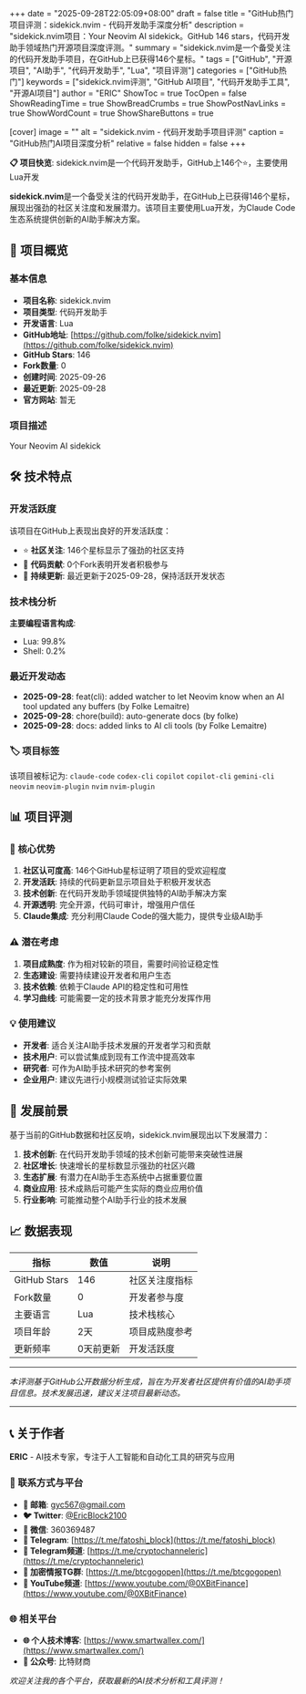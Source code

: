 +++
date = "2025-09-28T22:05:09+08:00"
draft = false
title = "GitHub热门项目评测：sidekick.nvim - 代码开发助手深度分析"
description = "sidekick.nvim项目：Your Neovim AI sidekick。GitHub 146 stars，代码开发助手领域热门开源项目深度评测。"
summary = "sidekick.nvim是一个备受关注的代码开发助手项目，在GitHub上已获得146个星标。"
tags = ["GitHub", "开源项目", "AI助手", "代码开发助手", "Lua", "项目评测"]
categories = ["GitHub热门"]
keywords = ["sidekick.nvim评测", "GitHub AI项目", "代码开发助手工具", "开源AI项目"]
author = "ERIC"
ShowToc = true
TocOpen = false
ShowReadingTime = true
ShowBreadCrumbs = true
ShowPostNavLinks = true
ShowWordCount = true
ShowShareButtons = true

[cover]
image = ""
alt = "sidekick.nvim - 代码开发助手项目评测"
caption = "GitHub热门AI项目深度分析"
relative = false
hidden = false
+++

**📋 项目快览**: sidekick.nvim是一个代码开发助手，GitHub上146个⭐，主要使用Lua开发

**sidekick.nvim**是一个备受关注的代码开发助手，在GitHub上已获得146个星标，展现出强劲的社区关注度和发展潜力。该项目主要使用Lua开发，为Claude Code生态系统提供创新的AI助手解决方案。

## 🎯 项目概览

### 基本信息
- **项目名称**: sidekick.nvim
- **项目类型**: 代码开发助手
- **开发语言**: Lua
- **GitHub地址**: [https://github.com/folke/sidekick.nvim](https://github.com/folke/sidekick.nvim)
- **GitHub Stars**: 146
- **Fork数量**: 0
- **创建时间**: 2025-09-26
- **最近更新**: 2025-09-28
- **官方网站**: 暂无

### 项目描述
Your Neovim AI sidekick

## 🛠️ 技术特点

### 开发活跃度
该项目在GitHub上表现出良好的开发活跃度：
- ⭐ **社区关注**: 146个星标显示了强劲的社区支持
- 🔄 **代码贡献**: 0个Fork表明开发者积极参与
- 📅 **持续更新**: 最近更新于2025-09-28，保持活跃开发状态

### 技术栈分析

**主要编程语言构成**:
- Lua: 99.8%
- Shell: 0.2%


### 最近开发动态
- **2025-09-28**: feat(cli): added watcher to let Neovim know when an AI tool updated any buffers (by Folke Lemaitre)
- **2025-09-28**: chore(build): auto-generate docs (by folke)
- **2025-09-28**: docs: added links to AI cli tools (by Folke Lemaitre)


### 🏷️ 项目标签
该项目被标记为: `claude-code` `codex-cli` `copilot` `copilot-cli` `gemini-cli` `neovim` `neovim-plugin` `nvim` `nvim-plugin`


## 📊 项目评测

### 🎯 核心优势
1. **社区认可度高**: 146个GitHub星标证明了项目的受欢迎程度
2. **开发活跃**: 持续的代码更新显示项目处于积极开发状态
3. **技术创新**: 在代码开发助手领域提供独特的AI助手解决方案
4. **开源透明**: 完全开源，代码可审计，增强用户信任
5. **Claude集成**: 充分利用Claude Code的强大能力，提供专业级AI助手

### ⚠️ 潜在考虑
1. **项目成熟度**: 作为相对较新的项目，需要时间验证稳定性
2. **生态建设**: 需要持续建设开发者和用户生态
3. **技术依赖**: 依赖于Claude API的稳定性和可用性
4. **学习曲线**: 可能需要一定的技术背景才能充分发挥作用

### 💡 使用建议
- **开发者**: 适合关注AI助手技术发展的开发者学习和贡献
- **技术用户**: 可以尝试集成到现有工作流中提高效率
- **研究者**: 可作为AI助手技术研究的参考案例
- **企业用户**: 建议先进行小规模测试验证实际效果

## 🔮 发展前景

基于当前的GitHub数据和社区反响，sidekick.nvim展现出以下发展潜力：

1. **技术创新**: 在代码开发助手领域的技术创新可能带来突破性进展
2. **社区增长**: 快速增长的星标数显示强劲的社区兴趣
3. **生态扩展**: 有潜力在AI助手生态系统中占据重要位置
4. **商业应用**: 技术成熟后可能产生实际的商业应用价值
5. **行业影响**: 可能推动整个AI助手行业的技术发展

## 📈 数据表现

| 指标 | 数值 | 说明 |
|------|------|------|
| GitHub Stars | 146 | 社区关注度指标 |
| Fork数量 | 0 | 开发者参与度 |
| 主要语言 | Lua | 技术栈核心 |
| 项目年龄 | 2天 | 项目成熟度参考 |
| 更新频率 | 0天前更新 | 开发活跃度 |

---

*本评测基于GitHub公开数据分析生成，旨在为开发者社区提供有价值的AI助手项目信息。技术发展迅速，建议关注项目最新动态。*

---

## 📞 关于作者

**ERIC** - AI技术专家，专注于人工智能和自动化工具的研究与应用

### 🔗 联系方式与平台

- **📧 邮箱**: [gyc567@gmail.com](mailto:gyc567@gmail.com)
- **🐦 Twitter**: [@EricBlock2100](https://twitter.com/EricBlock2100)
- **💬 微信**: 360369487
- **📱 Telegram**: [https://t.me/fatoshi_block](https://t.me/fatoshi_block)
- **📢 Telegram频道**: [https://t.me/cryptochanneleric](https://t.me/cryptochanneleric)
- **👥 加密情报TG群**: [https://t.me/btcgogopen](https://t.me/btcgogopen)
- **🎥 YouTube频道**: [https://www.youtube.com/@0XBitFinance](https://www.youtube.com/@0XBitFinance)

### 🌐 相关平台

- **🌐 个人技术博客**: [https://www.smartwallex.com/](https://www.smartwallex.com/)
- **📖 公众号**: 比特财商

*欢迎关注我的各个平台，获取最新的AI技术分析和工具评测！*
